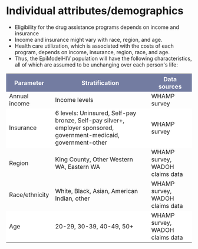 # Individual attributes/demographics

* Eligibility for the drug assistance programs depends on income and insurance
* Income and insurance might vary with race, region, and age.
* Health care utilization, which is associated with the costs of each program, depends on income, insurance, region, race, and age.
* Thus, the EpiModelHIV population will have the following characteristics, all of which are assumed to be unchanging over each person's life:

<table>
<tr><th bgcolor="#737CA1"><font COLOR="#FFFFFF"><strong>Parameter</strong></font></th><th bgcolor="#737CA1"><font COLOR="#FFFFFF"><strong>Stratification</strong></font></th><th bgcolor="#737CA1"><font COLOR="#FFFFFF"><strong>Data sources</strong></font></th></tr>

<tr><td>Annual income</td><td>Income levels </td><td>WHAMP survey</td></tr>

<tr><td bgcolor="#FFFFFF">Insurance</td><td bgcolor="#FFFFFF">6 levels: Uninsured, Self-pay bronze, Self-pay silver+, employer sponsored, government-medicaid, government-other</td><td bgcolor="#FFFFFF">WHAMP survey</td></tr>

<tr><td>Region</td><td>King County, Other Western WA, Eastern WA</td><td>WHAMP survey, WADOH claims data</td></tr>

<tr><td>Race/ethnicity</td><td>White, Black, Asian, American Indian, other </td><td>WHAMP survey, WADOH claims data</td></tr>

<tr><td bgcolor="#FFFFFF">Age</td><td bgcolor="#FFFFFF">20-29, 30-39, 40-49, 50+</td><td bgcolor="#FFFFFF">WHAMP survey, WADOH claims data</td></tr>
</table>
